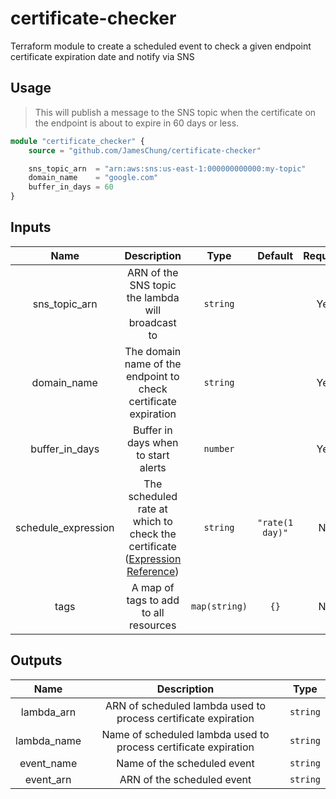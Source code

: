 # certificate-checker
Terraform module to create a scheduled event to check a given endpoint certificate expiration date and notify via SNS

## Usage

> This will publish a message to the SNS topic when the certificate on the endpoint is about to expire in 60 days or less.

```terraform
module "certificate_checker" {
    source = "github.com/JamesChung/certificate-checker"

    sns_topic_arn  = "arn:aws:sns:us-east-1:000000000000:my-topic"
    domain_name    = "google.com"
    buffer_in_days = 60
}
```

## Inputs

|Name|Description|Type|Default|Required|
|:-:|:-:|:-:|:-:|:-:|
|sns_topic_arn|ARN of the SNS topic the lambda will broadcast to|`string`||Yes|
|domain_name|The domain name of the endpoint to check certificate expiration|`string`||Yes|
|buffer_in_days|Buffer in days when to start alerts|`number`||Yes|
|schedule_expression|The scheduled rate at which to check the certificate ([Expression Reference](https://docs.aws.amazon.com/AmazonCloudWatch/latest/events/ScheduledEvents.html))|`string`|`"rate(1 day)"`|No|
|tags|A map of tags to add to all resources|`map(string)`|`{}`|No|

## Outputs

|Name|Description|Type|
|:-:|:-:|:-:|
|lambda_arn|ARN of scheduled lambda used to process certificate expiration|`string`|
|lambda_name|Name of scheduled lambda used to process certificate expiration|`string`|
|event_name|Name of the scheduled event|`string`|
|event_arn|ARN of the scheduled event|`string`|
